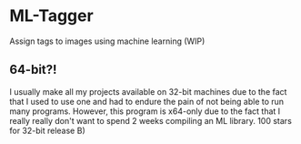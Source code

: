 # ML-Tagger
Assign tags to images using machine learning (WIP)

## 64-bit?!
I usually make all my projects available on 32-bit machines due to the fact that I used to use one and had to endure the pain of not being able to run many programs. However, this program is x64-only due to the fact that I really really don't want to spend 2 weeks compiling an ML library. 100 stars for 32-bit release B)